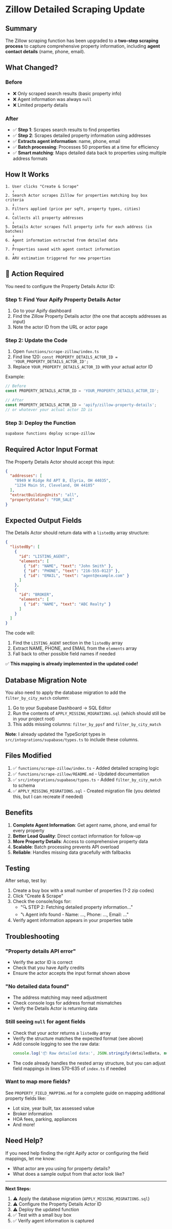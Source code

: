 # Zillow Detailed Scraping Update

## Summary

The Zillow scraping function has been upgraded to a **two-step scraping process** to capture comprehensive property information, including **agent contact details** (name, phone, email).

## What Changed?

### Before
- ❌ Only scraped search results (basic property info)
- ❌ Agent information was always `null`
- ❌ Limited property details

### After
- ✅ **Step 1**: Scrapes search results to find properties
- ✅ **Step 2**: Scrapes detailed property information using addresses
- ✅ **Extracts agent information**: name, phone, email
- ✅ **Batch processing**: Processes 50 properties at a time for efficiency
- ✅ **Smart matching**: Maps detailed data back to properties using multiple address formats

## How It Works

```
1. User clicks "Create & Scrape"
   ↓
2. Search Actor scrapes Zillow for properties matching buy box criteria
   ↓
3. Filters applied (price per sqft, property types, cities)
   ↓
4. Collects all property addresses
   ↓
5. Details Actor scrapes full property info for each address (in batches)
   ↓
6. Agent information extracted from detailed data
   ↓
7. Properties saved with agent contact information
   ↓
8. ARV estimation triggered for new properties
```

## 🚨 Action Required

You need to configure the Property Details Actor ID:

### Step 1: Find Your Apify Property Details Actor
1. Go to your Apify dashboard
2. Find the Zillow Property Details actor (the one that accepts addresses as input)
3. Note the actor ID from the URL or actor page

### Step 2: Update the Code
1. Open `functions/scrape-zillow/index.ts`
2. Find line 120: `const PROPERTY_DETAILS_ACTOR_ID = 'YOUR_PROPERTY_DETAILS_ACTOR_ID';`
3. Replace `YOUR_PROPERTY_DETAILS_ACTOR_ID` with your actual actor ID

Example:
```typescript
// Before
const PROPERTY_DETAILS_ACTOR_ID = 'YOUR_PROPERTY_DETAILS_ACTOR_ID';

// After
const PROPERTY_DETAILS_ACTOR_ID = 'apify/zillow-property-details';
// or whatever your actual actor ID is
```

### Step 3: Deploy the Function
```bash
supabase functions deploy scrape-zillow
```

## Required Actor Input Format

The Property Details Actor should accept this input:
```json
{
  "addresses": [
    "8949 W Ridge Rd APT B, Elyria, OH 44035",
    "1234 Main St, Cleveland, OH 44105"
  ],
  "extractBuildingUnits": "all",
  "propertyStatus": "FOR_SALE"
}
```

## Expected Output Fields

The Details Actor should return data with a `listedBy` array structure:

```json
{
  "listedBy": [
    {
      "id": "LISTING_AGENT",
      "elements": [
        { "id": "NAME", "text": "John Smith" },
        { "id": "PHONE", "text": "216-555-0123" },
        { "id": "EMAIL", "text": "agent@example.com" }
      ]
    },
    {
      "id": "BROKER",
      "elements": [
        { "id": "NAME", "text": "ABC Realty" }
      ]
    }
  ]
}
```

The code will:
1. Find the `LISTING_AGENT` section in the `listedBy` array
2. Extract NAME, PHONE, and EMAIL from the `elements` array
3. Fall back to other possible field names if needed

✅ **This mapping is already implemented in the updated code!**

## Database Migration Note

You also need to apply the database migration to add the `filter_by_city_match` column:

1. Go to your Supabase Dashboard → SQL Editor
2. Run the contents of `APPLY_MISSING_MIGRATIONS.sql` (which should still be in your project root)
3. This adds missing columns: `filter_by_ppsf` and `filter_by_city_match`

**Note**: I already updated the TypeScript types in `src/integrations/supabase/types.ts` to include these columns.

## Files Modified

1. ✅ `functions/scrape-zillow/index.ts` - Added detailed scraping logic
2. ✅ `functions/scrape-zillow/README.md` - Updated documentation
3. ✅ `src/integrations/supabase/types.ts` - Added `filter_by_city_match` to schema
4. ✅ `APPLY_MISSING_MIGRATIONS.sql` - Created migration file (you deleted this, but I can recreate if needed)

## Benefits

1. **Complete Agent Information**: Get agent name, phone, and email for every property
2. **Better Lead Quality**: Direct contact information for follow-up
3. **More Property Details**: Access to comprehensive property data
4. **Scalable**: Batch processing prevents API overload
5. **Reliable**: Handles missing data gracefully with fallbacks

## Testing

After setup, test by:
1. Create a buy box with a small number of properties (1-2 zip codes)
2. Click "Create & Scrape"
3. Check the console/logs for:
   - "🔍 STEP 2: Fetching detailed property information..."
   - "📞 Agent info found - Name: ..., Phone: ..., Email: ..."
4. Verify agent information appears in your properties table

## Troubleshooting

### "Property details API error"
- Verify the actor ID is correct
- Check that you have Apify credits
- Ensure the actor accepts the input format shown above

### "No detailed data found"
- The address matching may need adjustment
- Check console logs for address format mismatches
- Verify the Details Actor is returning data

### Still seeing `null` for agent fields
- Check that your actor returns a `listedBy` array
- Verify the structure matches the expected format (see above)
- Add console logging to see the raw data:
  ```typescript
  console.log('📦 Raw detailed data:', JSON.stringify(detailedData, null, 2));
  ```
- The code already handles the nested array structure, but you can adjust field mappings in lines 570-635 of `index.ts` if needed

### Want to map more fields?
See `PROPERTY_FIELD_MAPPING.md` for a complete guide on mapping additional property fields like:
- Lot size, year built, tax assessed value
- Broker information
- HOA fees, parking, appliances
- And more!

## Need Help?

If you need help finding the right Apify actor or configuring the field mappings, let me know:
- What actor are you using for property details?
- What does a sample output from that actor look like?

---

**Next Steps:**
1. ⚠️ Apply the database migration (`APPLY_MISSING_MIGRATIONS.sql`)
2. ⚠️ Configure the Property Details Actor ID
3. ⚠️ Deploy the updated function
4. ✅ Test with a small buy box
5. ✅ Verify agent information is captured

